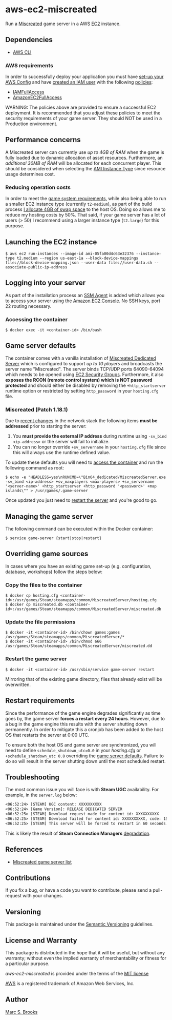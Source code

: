 # aws-ec2-miscreated

Run a [Miscreated](https://miscreatedgame.com) game server in a AWS [EC2](https://aws.amazon.com/ec2) instance.

## Dependencies

- [AWS CLI](https://aws.amazon.com/cli)

### AWS requirements

In order to successfully deploy your application you must have [set-up your AWS Config](https://docs.aws.amazon.com/config/latest/developerguide/gs-cli.html) and have [created an IAM user](https://docs.aws.amazon.com/IAM/latest/UserGuide/id_users_create.html) with the following [policies](https://docs.aws.amazon.com/IAM/latest/UserGuide/access_policies_manage.html):

- [IAMFullAccess](https://console.aws.amazon.com/iam/home#/policies/arn%3Aaws%3Aiam%3A%3Aaws%3Apolicy%2FIAMFullAccess)
- [AmazonEC2FullAccess](https://console.aws.amazon.com/iam/home#/policies/arn%3Aaws%3Aiam%3A%3Aaws%3Apolicy%2FAmazonEC2FullAccess)

WARNING: The policies above are provided to ensure a successful EC2 deployment.  It is recommended that you adjust these policies to meet the security requirements of your game server.  They should NOT be used in a Production environment.

## Performance concerns

A Miscreated server can currently use _up to 4GB of RAM_ when the game is fully loaded due to dynamic allocation of asset resources.  Furthermore, an _additional 30MB of RAM_ will be allocated for each concurrent player.  This should be considered when selecting the [AMI Instance Type](https://aws.amazon.com/ec2/instance-types) since resource usage determines cost.

### Reducing operation costs

In order to meet the [game system requirements](#performance-concerns), while also being able to run a smaller EC2 instance type (currently `t2-medium`), as part of the build process [I allocate 4GB of swap space](https://github.com/nuxy/aws-ec2-miscreated/blob/master/user-data.sh#L28) to the host OS.  Doing so allows me to reduce my hosting costs by 50%.  That said, if your game server has a lot of users (> 50) I recommend using a larger instance type (`t2.large`) for this purpose.

## Launching the EC2 instance

    $ aws ec2 run-instances --image-id ami-05fa00d4c63e32376 --instance-type t2.medium --region us-east-1a --block-device-mappings file://block-device-mapping.json --user-data file://user-data.sh --associate-public-ip-address

## Logging into your server

As part of the installation process an [SSM Agent](https://docs.aws.amazon.com/systems-manager/latest/userguide/prereqs-ssm-agent.html) is added which allows you to access your server using the [Amazon EC2 Console](https://docs.aws.amazon.com/systems-manager/latest/userguide/session-manager-working-with-sessions-start.html#start-ec2-console).  No SSH keys, port 22 routing necessary.

### Accessing the container

    $ docker exec -it <container-id> /bin/bash

## Game server defaults

The container comes with a vanilla installation of [Miscreated Dedicated Server](https://steamdb.info/app/302200) which is configured to support _up to 10 players_ and broadcasts the server name "Miscreated".  The server binds TCP/UDP ports 64090-64094 which needs to be opened using [EC2 Security Groups](https://docs.aws.amazon.com/AWSEC2/latest/UserGuide/working-with-security-groups.html#creating-security-group).  Furthermore, it also **exposes the RCON (remote control system) which is NOT password protected** and should either be disabled by removing the `+http_startserver` runtime option or restricted by setting `http_password` in your `hosting.cfg` file.

### Miscreated (Patch 1.18.1)

Due to [recent changes](https://twitter.com/miscreatedgame/status/1615515730929410050) in the network stack the following items **must be addressed** prior to starting the server:

1. You **must provide the external IP address** during runtime using `-sv_bind <ip-address>` or the server will fail to initialize.
2. You can no longer override `+sv_servername` in your `hosting.cfg` file since this will always use the runtime defined value.

To update these defaults you will need to [access the container](#accessing-the-container) and run the following command as root:

    $ echo -e "HEADLESS=yes\nRUNCMD=\"Bin64_dedicated/MiscreatedServer.exe -sv_bind <ip-address> +sv_maxplayers <max-players> +sv_servername '<server-name>' +http_startserver +http_password '<password>' +map islands\"" > /usr/games/.game-server

Once updated you just need to [restart the server](#managing-the-game-server) and you're good to go.

## Managing the game server

The following command can be executed within the Docker container:

    $ service game-server {start|stop|restart}

## Overriding game sources

In cases where you have an existing game set-up (e.g. configuration, database, workshops) follow the steps below:

### Copy the files to the container

    $ docker cp hosting.cfg <container-id>:/usr/games/Steam/steamapps/common/MiscreatedServer/hosting.cfg
    $ docker cp miscreated.db <container-id>:/usr/games/Steam/steamapps/common/MiscreatedServer/miscreated.db

### Update the file permissions

    $ docker -it <container-id> /bin/chown games:games /usr/games/Steam/steamapps/common/MiscreatedServer/*
    $ docker -it <container-id> /bin/chmod 666 /usr/games/Steam/steamapps/common/MiscreatedServer/miscreated.dd

### Restart the game server

    $ docker -it <container-id> /usr/sbin/service game-server restart

Mirroring that of the existing game directory, files that already exist will be overwritten.

## Restart requirements

Since the performance of the game engine degrades significantly as time goes by, the game server **forces a restart every 24 hours**.  However, due to a bug in the game engine this results with the server shutting down permanently.  In order to mitigate this a cronjob has been added to the host OS that restarts the server at 0:00 UTC.

To ensure both the host OS and game server are synchronized, you will need to define `schedule_shutdown_utc=0.0` in your _hosting.cfg_ or `+schedule_shutdown_utc 0.0` overriding the [game server defaults](#game-server-defaults).  Failure to do so will result in the server shutting down until the next scheduled restart.

## Troubleshooting

The most common issue you will face is with **Steam UGC** availability.  For example, in the `server.log` below:

```txt
<06:52:24> [STEAM] UGC content: XXXXXXXXXX
<06:52:24> [Game Version]: RELEASE DEDICATED SERVER
<06:52:25> [STEAM] Download request made for content id: XXXXXXXXXX
<06:52:25> [STEAM] Download failed for content id: XXXXXXXXXX, code: 15
<06:52:25> [STEAM] This server will be forced to restart in 60 seconds.
```

This is likely the result of **Steam Connection Managers** [degradation](https://steamstat.us).

## References

- [Miscreated game server list](https://servers.miscreatedgame.com)

## Contributions

If you fix a bug, or have a code you want to contribute, please send a pull-request with your changes.

## Versioning

This package is maintained under the [Semantic Versioning](https://semver.org) guidelines.

## License and Warranty

This package is distributed in the hope that it will be useful, but without any warranty; without even the implied warranty of merchantability or fitness for a particular purpose.

_aws-ec2-miscreated_ is provided under the terms of the [MIT license](http://www.opensource.org/licenses/mit-license.php)

[AWS](https://aws.amazon.com) is a registered trademark of Amazon Web Services, Inc.

## Author

[Marc S. Brooks](https://github.com/nuxy)
